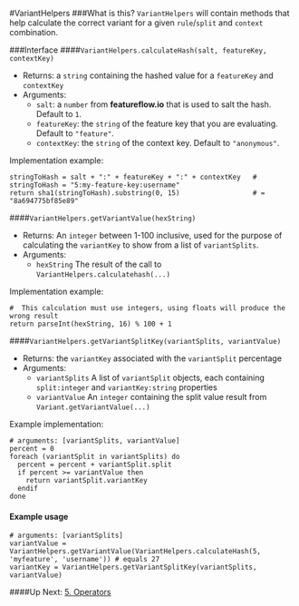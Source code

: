 #VariantHelpers
###What is this?
`VariantHelpers` will contain methods that help calculate the correct variant for a given `rule`/`split` and `context` combination.

###Interface
####`VariantHelpers.calculateHash(salt, featureKey, contextKey)`
- Returns: a `string` containing the hashed value for a `featureKey` and `contextKey`
- Arguments:
  - `salt`: a `number` from **featureflow.io** that is used to salt the hash. Default to `1`.
  - `featureKey`: the `string` of the feature key that you are evaluating. Default to `"feature"`.
  - `contextKey`: the `string` of the context key. Default to `"anonymous"`.
  
Implementation example:
```
stringToHash = salt + ":" + featureKey + ":" + contextKey   # stringToHash = "5:my-feature-key:username"
return sha1(stringToHash).substring(0, 15)                  # = "8a694775bf85e89"
```
####`VariantHelpers.getVariantValue(hexString)`
- Returns: An `integer` between 1-100 inclusive, used for the purpose of calculating the `variantKey` to show from a list of `variantSplits`.
- Arguments: 
  - `hexString` The result of the call to `VariantHelpers.calculatehash(...)`

Implementation example:
```
#  This calculation must use integers, using floats will produce the wrong result
return parseInt(hexString, 16) % 100 + 1     
```

####`VariantHelpers.getVariantSplitKey(variantSplits, variantValue)`
- Returns: the `variantKey` associated with the `variantSplit` percentage
- Arguments:
  - `variantSplits` A list of `variantSplit` objects, each containing `split:integer` and `variantKey:string` properties
  - `variantValue` An `integer` containing the split value result from `Variant.getVariantValue(...)`

Example implementation:
```
# arguments: [variantSplits, variantValue]
percent = 0
foreach (variantSplit in variantSplits) do
  percent = percent + variantSplit.split
  if percent >= variantValue then 
    return variantSplit.variantKey
  endif
done
```

#### Example usage
```
# arguments: [variantSplits]
variantValue = VariantHelpers.getVariantValue(VariantHelpers.calculateHash(5, 'myfeature', 'username')) # equals 27
variantKey = VariantHelpers.getVariantSplitKey(variantSplits, variantValue)
```

####Up Next: [5. Operators](./5.Operators.md)